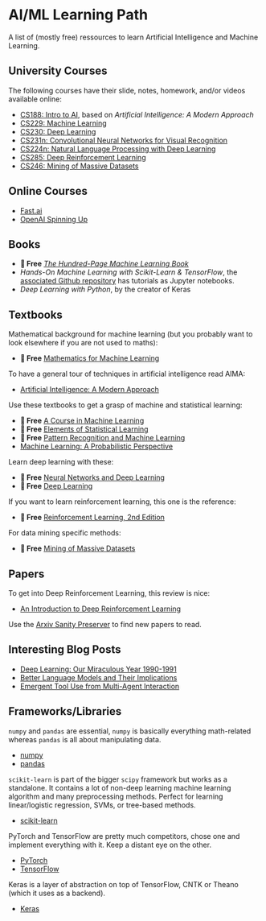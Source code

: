 # AI/ML Learning Path
A list of (mostly free) ressources to learn Artificial Intelligence and Machine Learning.

## University Courses

The following courses have their slide, notes, homework, and/or videos available online:
- [CS188: Intro to AI](http://ai.berkeley.edu/home.html), based on *Artificial Intelligence: A Modern Approach*
- [CS229: Machine Learning](http://cs229.stanford.edu/)
- [CS230: Deep Learning](http://cs230.stanford.edu/)
- [CS231n: Convolutional Neural Networks for Visual Recognition](https://cs231n.github.io/)
- [CS224n: Natural Language Processing with Deep Learning](http://web.stanford.edu/class/cs224n/index.html)
- [CS285: Deep Reinforcement Learning](http://rail.eecs.berkeley.edu/deeprlcourse/)
- [CS246: Mining of Massive Datasets](http://web.stanford.edu/class/cs246/)

## Online Courses
- [Fast.ai](https://course.fast.ai)
- [OpenAI Spinning Up](https://spinningup.openai.com/en/latest/)

## Books
- **🎁 Free** [*The Hundred-Page Machine Learning Book*](http://themlbook.com/wiki/doku.php)
- *Hands-On Machine Learning  with Scikit-Learn & TensorFlow*, the [associated Github repository](https://github.com/ageron/handson-ml) has tutorials as Jupyter notebooks.
- *Deep Learning with Python*, by the creator of Keras

## Textbooks
Mathematical background for machine learning (but you probably want to look elsewhere if you are not used to maths):
- **🎁 Free** [Mathematics for Machine Learning](https://mml-book.github.io/)

To have a general tour of techniques in artificial intelligence read AIMA:
- [Artificial Intelligence: A Modern Approach](http://aima.cs.berkeley.edu/)

Use these textbooks to get a grasp of machine and statistical learning:
- **🎁 Free** [A Course in Machine Learning](http://ciml.info/)
- **🎁 Free** [Elements of Statistical Learning](https://web.stanford.edu/~hastie/ElemStatLearn/)
- **🎁 Free** [Pattern Recognition and Machine Learning](https://www.microsoft.com/en-us/research/publication/pattern-recognition-machine-learning/)
- [Machine Learning: A Probabilistic Perspective](https://www.cs.ubc.ca/~murphyk/MLbook/)

Learn deep learning with these:
- **🎁 Free** [Neural Networks and Deep Learning](http://neuralnetworksanddeeplearning.com/)
- **🎁 Free** [Deep Learning](https://deeplearningbook.org/)

If you want to learn reinforcement learning, this one is the reference:
- **🎁 Free** [Reinforcement Learning, 2nd Edition](http://incompleteideas.net/book/the-book.html)

For data mining specific methods:
- **🎁 Free** [Mining of Massive Datasets](http://www.mmds.org/)

## Papers
To get into Deep Reinforcement Learning, this review is nice:
- [An Introduction to Deep Reinforcement Learning](https://arxiv.org/abs/1811.12560)

Use the [Arxiv Sanity Preserver](http://www.arxiv-sanity.com/) to find new papers to read.

## Interesting Blog Posts
- [Deep Learning: Our Miraculous Year 1990-1991](http://people.idsia.ch/~juergen/deep-learning-miraculous-year-1990-1991.html)
- [Better Language Models
and Their Implications](https://openai.com/blog/better-language-models/)
- [Emergent Tool Use from
Multi-Agent Interaction](https://openai.com/blog/emergent-tool-use/)

## Frameworks/Libraries
`numpy` and `pandas` are essential, `numpy` is basically everything math-related whereas `pandas` is all about manipulating data.

- [numpy](https://numpy.org/)
- [pandas](https://pandas.pydata.org/)

`scikit-learn` is part of the bigger `scipy` framework but works as a standalone. It contains a lot of non-deep learning machine learning algorithm and many preprocessing methods. Perfect for learning linear/logistic regression, SVMs, or tree-based methods.

- [scikit-learn](https://scikit-learn.org/stable/)

PyTorch and TensorFlow are pretty much competitors, chose one and implement everything with it. Keep a distant eye on the other.

- [PyTorch](https://pytorch.org/)
- [TensorFlow](https://www.tensorflow.org/)

Keras is a layer of abstraction on top of TensorFlow, CNTK or Theano (which it uses as a backend).

- [Keras](https://keras.io/)
